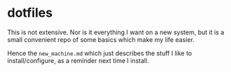 # dotfiles

This is not extensive. Nor is it everything I want on a new system, but it is a small convenient repo of some basics which make my life easier.

Hence the `new_machine.md` which just describes the stuff I like to install/configure, as a reminder next time I install.

